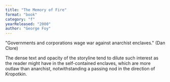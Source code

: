 ```yaml
---
title: "The Memory of Fire"
format: "book"
category: "f"
yearReleased: "2000"
author: "George Foy"
---
```

"Governments and corporations wage war against anarchist enclaves." (Dan Clore)

The dense text and opacity of the storyline tend to dilute such interest as the reader  might have in the self-contained enclaves, which are more outlaw than anarchist,  notwithstanding a passing nod in the direction of Kropotkin.
